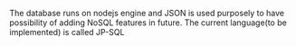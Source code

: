 The database runs on nodejs engine and JSON is used purposely to have possibility of adding NoSQL features in future. The current language(to be implemented) is called JP-SQL
